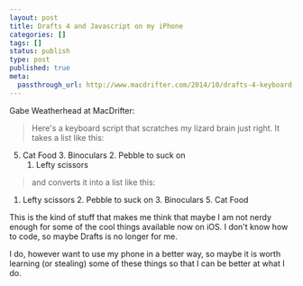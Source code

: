 ```yaml
---
layout: post
title: Drafts 4 and Javascript on my iPhone
categories: []
tags: []
status: publish
type: post
published: true
meta:
  passthrough_url: http://www.macdrifter.com/2014/10/drafts-4-keyboard-scripts.html
---
```


Gabe Weatherhead at MacDrifter:


>Here's a keyboard script that scratches my lizard brain just right. It takes a list like this:



5. Cat Food
    3. Binoculars
    2. Pebble to suck on
    1. Lefty scissors


>and converts it into a list like this:



1. Lefty scissors
    2. Pebble to suck on
    3. Binoculars
    5. Cat Food


This is the kind of stuff that makes me think that maybe I am not nerdy enough for some of the cool things available now on iOS. I don't know how to code, so maybe Drafts is no longer for me.


I do, however want to use my phone in a better way, so maybe it is worth learning (or stealing) some of these things so that I can be better at what I do.
